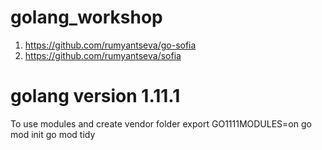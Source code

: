 # golang_workshop 
1. https://github.com/rumyantseva/go-sofia
2. https://github.com/rumyantseva/sofia

# golang version 1.11.1
To use modules and create vendor folder
export GO1111MODULES=on
go mod init
go mod tidy
